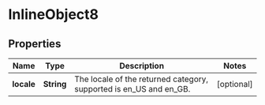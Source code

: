 

# InlineObject8

## Properties

Name | Type | Description | Notes
------------ | ------------- | ------------- | -------------
**locale** | **String** | The locale of the returned category, supported is en_US and en_GB. |  [optional]




